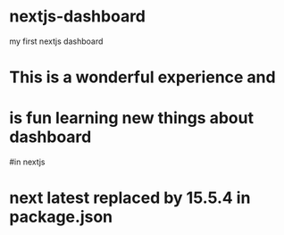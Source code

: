 # nextjs-dashboard
my first nextjs dashboard
# This is a wonderful experience and
# is fun learning new things about dashboard
#in nextjs
# next latest replaced by 15.5.4 in package.json
